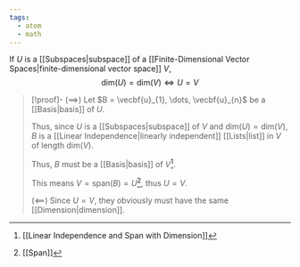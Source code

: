 ```yaml
---
tags:
  - atom
  - math
---
```

If $U$ is a [[Subspaces|subspace]] of a [[Finite-Dimensional Vector Spaces|finite-dimensional vector space]] $V$,
$$ \text{dim}(U)=\text{dim}(V) \iff U=V $$

> [!proof]-
> ($\implies$)
> Let $B = \vecbf{u}_{1}, \dots, \vecbf{u}_{n}$ be a [[Basis|basis]] of $U$. 
> 
> Thus, since $U$ is a [[Subspaces|subspace]] of $V$ and $\text{dim}(U)=\text{dim}(V)$, $B$ is a [[Linear Independence|linearly independent]] [[Lists|list]] in $V$ of length $\text{dim}(V)$.
> 
> Thus, $B$ must be a [[Basis|basis]] of $V$[^1].
> 
> This means $V=\text{span}(B) = U$[^2], thus $U = V$.
> 
> ($\impliedby$)
> Since $U = V$, they obviously must have the same [[Dimension|dimension]].

[^1]: [[Linear Independence and Span with Dimension]]
[^2]: [[Span]]